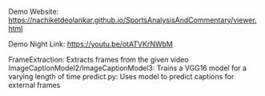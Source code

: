 Demo Website: https://nachiketdeolankar.github.io/SportsAnalysisAndCommentary/viewer.html

Demo Night Link: https://youtu.be/otATVKrNWbM

FrameExtraction: Extracts frames from the given video
ImageCaptionModel2/ImageCaptionModel3: Trains a VGG16 model for a varying length of time
predict.py: Uses model to predict captions for external frames